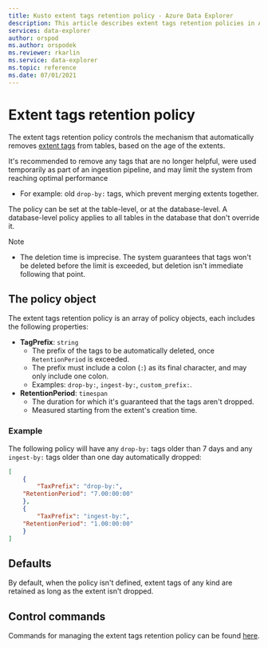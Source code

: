 ```yaml
---
title: Kusto extent tags retention policy - Azure Data Explorer
description: This article describes extent tags retention policies in Azure Data Explorer.
services: data-explorer
author: orspod
ms.author: orspodek
ms.reviewer: rkarlin
ms.service: data-explorer
ms.topic: reference
ms.date: 07/01/2021
---
```

# Extent tags retention policy

The extent tags retention policy controls the mechanism that automatically removes [extent tags](extents-overview.md#extent-tagging) from tables, based on the age of the extents.

It's recommended to remove any tags that are no longer helpful, were used temporarily as part of an ingestion pipeline, and may limit the system from reaching optimal performance
  * For example: old `drop-by:` tags, which prevent merging extents together.

The policy can be set at the table-level, or at the database-level. A database-level policy applies to all tables in the database that don't override it.

> [!NOTE]
> * The deletion time is imprecise. The system guarantees that tags won't be deleted before the limit is exceeded, but deletion isn't immediate following that point.

## The policy object

The extent tags retention policy is an array of policy objects, each includes the following properties:

* **TagPrefix**: `string`
    * The prefix of the tags to be automatically deleted, once `RetentionPeriod` is exceeded.
	* The prefix must include a colon (`:`) as its final character, and may only include one colon.
    * Examples: `drop-by:`, `ingest-by:`, `custom_prefix:`.
* **RetentionPeriod**: `timespan`
    * The duration for which it's guaranteed that the tags aren't dropped.
	* Measured starting from the extent's creation time.

### Example

The following policy will have any `drop-by:` tags older than 7 days and any `ingest-by:` tags older than one day automatically dropped:

```json
[
    {
    	"TaxPrefix": "drop-by:",
	"RetentionPeriod": "7.00:00:00"
    },
    {
    	"TaxPrefix": "ingest-by:",
	"RetentionPeriod": "1.00:00:00"
    }
]
```

## Defaults

By default, when the policy isn't defined, extent tags of any kind are retained as long as the extent isn't dropped.

## Control commands

Commands for managing the extent tags retention policy can be found [here](extent-tags-retention-policy.md).

